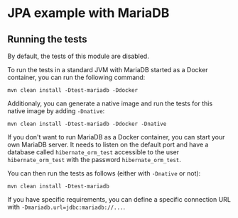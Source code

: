 # JPA example with MariaDB

## Running the tests

By default, the tests of this module are disabled.

To run the tests in a standard JVM with MariaDB started as a Docker container, you can run the following command:

```
mvn clean install -Dtest-mariadb -Ddocker
```

Additionaly, you can generate a native image and run the tests for this native image by adding `-Dnative`:

```
mvn clean install -Dtest-mariadb -Ddocker -Dnative
```

If you don't want to run MariaDB as a Docker container, you can start your own MariaDB server. It needs to listen on the default port and have a database called `hibernate_orm_test` accessible to the user `hibernate_orm_test` with the password `hibernate_orm_test`.

You can then run the tests as follows (either with `-Dnative` or not):

```
mvn clean install -Dtest-mariadb
```

If you have specific requirements, you can define a specific connection URL with `-Dmariadb.url=jdbc:mariadb://...`.
